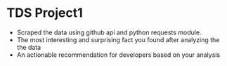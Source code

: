 # TDS Project1
- Scraped the data using github api and python requests module. 
- The most interesting and surprising fact you found after analyzing the the data
- An actionable recommendation for developers based on your analysis
